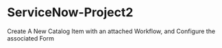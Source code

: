 # ServiceNow-Project2
Create A New Catalog Item with an attached Workflow, and Configure the associated Form

